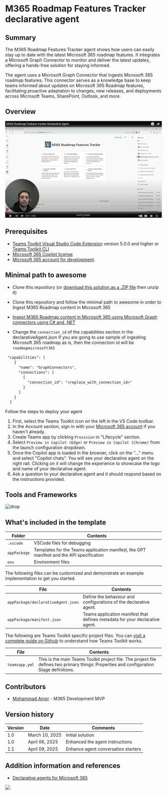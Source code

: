 # M365 Roadmap Features Tracker declarative agent

## Summary

The M365 Roadmap Features Tracker agent shows how users can easily stay up to date with the latest Microsoft 365 roadmap features. It integrates a Microsoft Graph Connector to monitor and deliver the latest updates, offering a hands-free solution for staying informed.

The agent uses a Microsoft Graph Connector that ingests Microsoft 365 roadmap features. This connector serves as a knowledge base to keep teams informed about updates on Microsoft 365 Roadmap features, facilitating proactive adaptation to changes, new releases, and deployments across Microsoft Teams, SharePoint, Outlook, and more.

## Overview

[![Mohammad's video](./assets/Mohammad-da-m365-roadmap-tracker02.png)](https://youtu.be/3zBANCzFcpM)

## Prerequisites

- [Teams Toolkit Visual Studio Code Extension](https://aka.ms/teams-toolkit) version 5.0.0 and higher or [Teams Toolkit CLI](https://aka.ms/teamsfx-toolkit-cli)
- [Microsoft 365 Copilot license](https://learn.microsoft.com/microsoft-365-copilot/extensibility/prerequisites#prerequisites)
- [Microsoft 365 account for development](https://docs.microsoft.com/microsoftteams/platform/toolkit/accounts).


## Minimal path to awesome

* Clone this repository (or [download this solution as a .ZIP file](https://pnp.github.io/download-partial/?url=https://github.com/pnp/copilot-pro-dev-samples/tree/main/samples/da-qna-graphapi-plugin) then unzip it)


* Clone this repository and follow the minimal path to awesome in order to Ingest M365 Roadmap content in Microsoft 365
- [Ingest M365 Roadmap content in Microsoft 365 using Microsoft Graph connectors using C# and .NET](https://github.com/pnp/graph-connectors-samples/tree/main/samples/dotnet-csharp-m365-roadmap)

* Change the `connection_id` of the capabilities section in the declarativeAgent.json
If you are going to use sample of ingesting Microsoft 365 roadmap as is, then the connection id will be `roadmapmicrosoft365`

```
 "capabilities": [
    {
      "name": "GraphConnectors",
      "connections": [
        {
          "connection_id": "<replace_with_connection_id>"
        }
      ]
    }
  ]
```

Follow the steps to deploy your agent
1. First, select the Teams Toolkit icon on the left in the VS Code toolbar.
2. In the Account section, sign in with your [Microsoft 365 account](https://docs.microsoft.com/microsoftteams/platform/toolkit/accounts) if you haven't already.
3. Create Teams app by clicking `Provision` in "Lifecycle" section.
4. Select `Preview in Copilot (Edge)` or `Preview in Copilot (Chrome)` from the launch configuration dropdown.
5. Once the Copilot app is loaded in the browser, click on the "…" menu and select "Copilot chats". You will see your declarative agent on the right rail. Clicking on it will change the experience to showcase the logo and name of your declarative agent.
6. Ask a question to your declarative agent and it should respond based on the instructions provided.

## Tools and Frameworks

![drop](https://img.shields.io/badge/Teams&nbsp;Toolkit&nbsp;for&nbsp;VS&nbsp;Code-5.12.1-green.svg)


## What's included in the template

| Folder       | Contents                                                                                 |
| ------------ | ---------------------------------------------------------------------------------------- |
| `.vscode`    | VSCode files for debugging                                                               |
| `appPackage` | Templates for the Teams application manifest, the GPT manifest and the API specification |
| `env`        | Environment files                                                                        |

The following files can be customized and demonstrate an example implementation to get you started.

| File                               | Contents                                                                     |
| ---------------------------------- | ---------------------------------------------------------------------------- |
| `appPackage/declarativeAgent.json` | Define the behaviour and configurations of the declarative agent.            |
| `appPackage/manifest.json`         | Teams application manifest that defines metadata for your declarative agent. |

The following are Teams Toolkit specific project files. You can [visit a complete guide on Github](https://github.com/OfficeDev/TeamsFx/wiki/Teams-Toolkit-Visual-Studio-Code-v5-Guide#overview) to understand how Teams Toolkit works.

| File           | Contents                                                                                                                                  |
| -------------- | ----------------------------------------------------------------------------------------------------------------------------------------- |
| `teamsapp.yml` | This is the main Teams Toolkit project file. The project file defines two primary things: Properties and configuration Stage definitions. |


## Contributors

* [Mohammad Amer](https://github.com/mohammadamer) - M365 Development MVP

## Version history

Version|Date|Comments
-------|----|--------
1.0|March 10, 2025|Initial solution
1.0|April 06, 2025|Enhanced the agent instructions
1.1|April 09, 2025|Enhance agent conversation starters


## Addition information and references

- [Declarative agents for Microsoft 365](https://aka.ms/teams-toolkit-declarative-agent)

![](https://m365-visitor-stats.azurewebsites.net/SamplesGallery/da-m365-roadmap-tracker)
